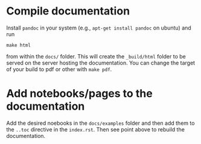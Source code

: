 # Compile documentation

Install `pandoc` in your system (e.g., `apt-get install pandoc` on ubuntu) and run

```
make html
```

from within the `docs/` folder. This will create the `_build/html` folder to be served on the server hosting the documentation.
You can change the target of your build to pdf or other with `make pdf`.

# Add notebooks/pages to the documentation

Add the desired noebooks in the `docs/examples` folder and then add them to the `..toc` directive in the `index.rst`. Then see point above to rebuild the documentation.
